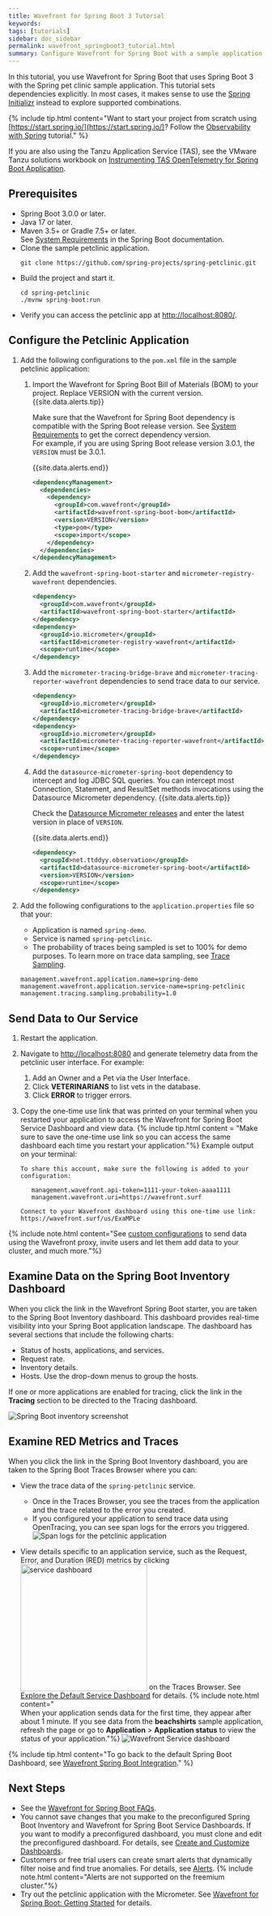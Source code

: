 ```yaml
---
title: Wavefront for Spring Boot 3 Tutorial
keywords:
tags: [tutorials]
sidebar: doc_sidebar
permalink: wavefront_springboot3_tutorial.html
summary: Configure Wavefront for Spring Boot with a sample application.
---
```

In this tutorial, you use Wavefront for Spring Boot that uses Spring Boot 3 with the Spring pet clinic sample application. This tutorial sets dependencies explicitly. In most cases, it makes sense to use the [Spring Initializr](https://start.spring.io/) instead to explore supported combinations.

{% include tip.html content="Want to start your project from scratch using [https://start.spring.io/](https://start.spring.io/)? Follow the [Observability with Spring](https://spring.io/guides/gs/tanzu-observability/) tutorial." %}

If you are also using the Tanzu Application Service (TAS), see the VMware Tanzu solutions workbook on [Instrumenting TAS OpenTelemetry for Spring Boot Application](https://docs.vmware.com/en/VMware-Tanzu-Reference-Architecture/services/tanzu-solutions-workbooks/solution-workbooks-TAS-OpenTelemetry-SpringBoot-TO.html).

## Prerequisites

* Spring Boot 3.0.0 or later.
* Java 17 or later.
* Maven 3.5+ or Gradle 7.5+ or later.
  <br/>See [System Requirements](https://docs.spring.io/spring-boot/docs/3.0.x/reference/html/getting-started.html#getting-started.system-requirements) in the Spring Boot documentation.
* Clone the sample petclinic application.
  ```
  git clone https://github.com/spring-projects/spring-petclinic.git
  ```
* Build the project and start it.
  ```
  cd spring-petclinic
  ./mvnw spring-boot:run
  ```
* Verify you can access the petclinic app at [http://localhost:8080/](http://localhost:8080/).


## Configure the Petclinic Application

1. Add the following configurations to the `pom.xml` file in the sample petclinic application:

    1. Import the Wavefront for Spring Boot Bill of Materials (BOM) to your project. Replace VERSION with the current version.
        {{site.data.alerts.tip}}
            <p> Make sure that the Wavefront for Spring Boot dependency is compatible with the Spring Boot release version. See <a href="wavefront_springboot3.html#versionCompatibility">System Requirements</a> to get the correct dependency version.
            <br/>
            For example, if you are using Spring Boot release version 3.0.1, the <code>VERSION</code> must be 3.0.1.
            </p>
          {{site.data.alerts.end}}
        ```xml
        <dependencyManagement>
          <dependencies>
            <dependency>
              <groupId>com.wavefront</groupId>
              <artifactId>wavefront-spring-boot-bom</artifactId>
              <version>VERSION</version>
              <type>pom</type>
              <scope>import</scope>
            </dependency>
          </dependencies>
        </dependencyManagement>
        ```

    1. Add the `wavefront-spring-boot-starter` and `micrometer-registry-wavefront` dependencies.
        ```xml
        <dependency>
          <groupId>com.wavefront</groupId>
          <artifactId>wavefront-spring-boot-starter</artifactId>
        </dependency>
        <dependency>
          <groupId>io.micrometer</groupId>
          <artifactId>micrometer-registry-wavefront</artifactId>
          <scope>runtime</scope>
        </dependency>
        ```

    1. Add the `micrometer-tracing-bridge-brave` and `micrometer-tracing-reporter-wavefront` dependencies to send trace data to our service.
        ```xml
        <dependency>
          <groupId>io.micrometer</groupId>
          <artifactId>micrometer-tracing-bridge-brave</artifactId>
        </dependency>
        <dependency>
          <groupId>io.micrometer</groupId>
          <artifactId>micrometer-tracing-reporter-wavefront</artifactId>
          <scope>runtime</scope>
        </dependency>
        ```

    1. Add the `datasource-micrometer-spring-boot` dependency to intercept and log JDBC SQL queries. You can intercept most Connection, Statement, and ResultSet methods invocations using the Datasource Micrometer dependency.
        {{site.data.alerts.tip}}
            <p>Check the <a href="https://github.com/jdbc-observations/datasource-micrometer/releases">Datasource Micrometer releases</a> and enter the latest version in place of <code>VERSION</code>.</p>
          {{site.data.alerts.end}}
        ```xml
        <dependency>
          <groupId>net.ttddyy.observation</groupId>
          <artifactId>datasource-micrometer-spring-boot</artifactId>
          <version>VERSION</version>
          <scope>runtime</scope>
        </dependency>
        ```

1. Add the following configurations to the `application.properties` file so that your:
    * Application is named `spring-demo`.
    * Service is named `spring-petclinic`.
    * The probability of traces being sampled is set to 100% for demo purposes. To learn more on trace data sampling, see [Trace Sampling](trace_data_sampling.html).
    ```
    management.wavefront.application.name=spring-demo
    management.wavefront.application.service-name=spring-petclinic
    management.tracing.sampling.probability=1.0
    ```

## Send Data to Our Service

1. Restart the application.

1. Navigate to [http://localhost:8080](http://localhost:8080/) and generate telemetry data from the petclinic user interface.
   For example:
   1. Add an Owner and a Pet via the User Interface.
   1. Click **VETERINARIANS** to list vets in the database.
   1. Click **ERROR** to trigger errors.

1. Copy the one-time use link that was printed on your terminal when you restarted your application to access the Wavefront for Spring Boot Service Dashboard and view data.
   {% include tip.html content = "Make sure to save the one-time use link so you can access the same dashboard each time you restart your application."%}
   Example output on your terminal:
    ```
    To share this account, make sure the following is added to your configuration:

       management.wavefront.api-token=1111-your-token-aaaa1111
       management.wavefront.uri=https://wavefront.surf

    Connect to your Wavefront dashboard using this one-time use link:
    https://wavefront.surf/us/ExaMPLe
   ```

{% include note.html content="See [custom configurations](wavefront_springboot3.html#custom-configurations) to send data using the Wavefront proxy, invite users and let them add data to your cluster, and much more."%}

## Examine Data on the Spring Boot Inventory Dashboard

When you click the link in the Wavefront Spring Boot starter, you are taken to the Spring Boot Inventory dashboard. This dashboard provides real-time visibility into your Spring Boot application landscape. The dashboard has several sections that include the following charts:

* Status of hosts, applications, and services.
* Request rate.
* Inventory details.
* Hosts. Use the drop-down menus to group the hosts.

If one or more applications are enabled for tracing, click the link in the **Tracing** section to be directed to the Tracing dashboard.

![Spring Boot inventory screenshot](images/springboot3_metrics_callout.png)

## Examine RED Metrics and Traces

When you click the link in the Spring Boot Inventory dashboard, you are taken to the Spring Boot Traces Browser where you can:

* View the trace data of the `spring-petclinic` service.
  * Once in the Traces Browser, you see the traces from the application and the trace related to the error you created.
  * If you configured your application to send trace data using OpenTracing, you can see span logs for the errors you triggered.
  ![Span logs for the petclinic application](/images/springboot3_span_logs_pet_clinic.png)

* View details specific to an application service, such as the Request, Error, and Duration (RED) metrics by clicking <img src="images/spring_boot_service_dashboard_from_tracing_browser.png" style="vertical-align:text-bottom;width:250px" alt="service dashboard"/> on the Traces Browser. See [Explore the Default Service Dashboard](tracing_service_dashboard.html) for details.
  {% include note.html content="<br/>When your application sends data for the first time, they appear after about 1 minute. If you see data from the **beachshirts** sample application, refresh the page or go to **Application** > **Application status** to view the status of your application."%}
  ![Wavefront Service dashboard](/images/springboot3_service_dashboard.png)

{% include tip.html content="To go back to the default Spring Boot Dashboard, see [Wavefront Spring Boot Integration](wavefront_springboot.html#wavefront-spring-boot-integration)." %}

## Next Steps

* See the [Wavefront for Spring Boot FAQs](wavefront_spring_boot_faq.html).
* You cannot save changes that you make to the preconfigured Spring Boot Inventory and Wavefront for Spring Boot Service Dashboards. If you want to modify a preconfigured dashboard, you must clone and edit the preconfigured dashboard. For details, see [Create and Customize Dashboards](ui_dashboards.html).
* Customers or free trial users can create smart alerts that dynamically filter noise and find true anomalies. For details, see [Alerts](alerts.html).
    {% include note.html content="Alerts are not supported on the freemium cluster."%}
* Try out the petclinic application with the Micrometer. See [Wavefront for Spring Boot: Getting Started](https://tanzu.vmware.com/developer/guides/spring/spring-wavefront-gs/) for details.
